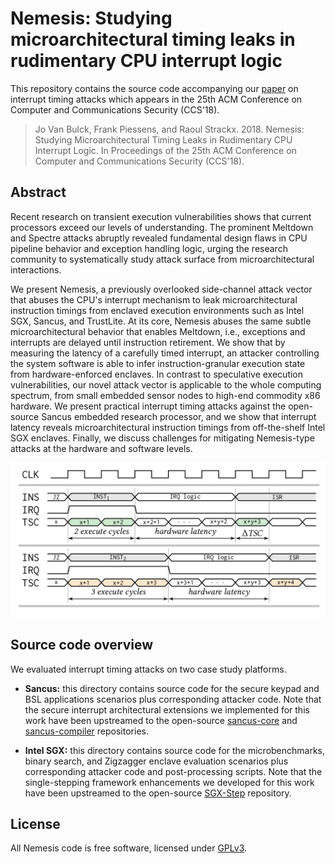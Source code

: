 # Nemesis: Studying microarchitectural timing leaks in rudimentary CPU interrupt logic

This repository contains the source code accompanying our
[paper](https://people.cs.kuleuven.be/~jo.vanbulck/ccs18.pdf)
on interrupt timing attacks which appears in the 
25th ACM Conference on Computer and Communications Security (CCS'18).

> Jo Van Bulck, Frank Piessens, and Raoul Strackx. 2018. Nemesis: Studying
> Microarchitectural Timing Leaks in Rudimentary CPU Interrupt Logic. In
> Proceedings of the 25th ACM Conference on Computer and Communications
> Security (CCS'18).

## Abstract

Recent research on transient execution vulnerabilities shows that current
processors exceed our levels of understanding. The prominent Meltdown and
Spectre attacks abruptly revealed fundamental design flaws in CPU pipeline
behavior and exception handling logic, urging the research community to
systematically study attack surface from microarchitectural interactions.

We present Nemesis, a previously overlooked side-channel attack vector that
abuses the CPU's interrupt mechanism to leak microarchitectural instruction
timings from enclaved execution environments such as Intel SGX, Sancus, and
TrustLite. At its core, Nemesis abuses the same subtle microarchitectural
behavior that enables Meltdown, i.e., exceptions and interrupts are delayed
until instruction retirement. We show that by measuring the latency of a
carefully timed interrupt, an attacker controlling the system software is able
to infer instruction-granular execution state from hardware-enforced enclaves.
In contrast to speculative execution vulnerabilities, our novel attack vector
is applicable to the whole computing spectrum, from small embedded sensor nodes
to high-end commodity x86 hardware. We present practical interrupt timing
attacks against the open-source Sancus embedded research processor, and we show
that interrupt latency reveals microarchitectural instruction timings from
off-the-shelf Intel SGX enclaves. Finally, we discuss challenges for
mitigating Nemesis-type attacks at the hardware and software levels.

![thumbnail](thumbnail.png)

## Source code overview

We evaluated interrupt timing attacks on two case study platforms.

- **Sancus:** this directory contains source code for the secure keypad and BSL
  applications scenarios plus corresponding attacker code. Note that the secure
  interrupt architectural extensions we implemented for this work have been
  upstreamed to the open-source
  [sancus-core](https://github.com/sancus-pma/sancus-core) and
  [sancus-compiler](https://github.com/sancus-pma/sancus-compiler) repositories.

- **Intel SGX:** this directory contains source code for the microbenchmarks,
  binary search, and Zigzagger enclave evaluation scenarios plus corresponding
  attacker code and post-processing scripts. Note that the single-stepping
  framework enhancements we developed for this work have been upstreamed to the
  open-source [SGX-Step](https://github.com/jovanbulck/sgx-step) repository.

## License

All Nemesis code is free software, licensed under
[GPLv3](https://www.gnu.org/licenses/gpl-3.0).
